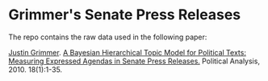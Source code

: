 # Grimmer's Senate Press Releases

The repo contains the raw data used in the following paper:

[Justin Grimmer](http://www.justingrimmer.org/). [A Bayesian Hierarchical Topic Model for Political Texts: Measuring Expressed Agendas in Senate Press Releases.](http://web.stanford.edu/~jgrimmer/ExpAgendaFinal.pdf) Political Analysis, 2010. 18(1):1-35.
